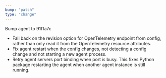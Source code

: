 ```yaml
---
bump: "patch"
type: "change"
---
```


Bump agent to 91f1a7c

- Fall back on the revision option for OpenTelemetry endpoint from config, rather than only read it from the OpenTelemetry resource attributes.
- Fix agent restart when the config changes, not detecting a config change and not starting a new agent process.
- Retry agent servers port binding when port is busy. This fixes Python package restarting the agent when another agent instance is still running.
